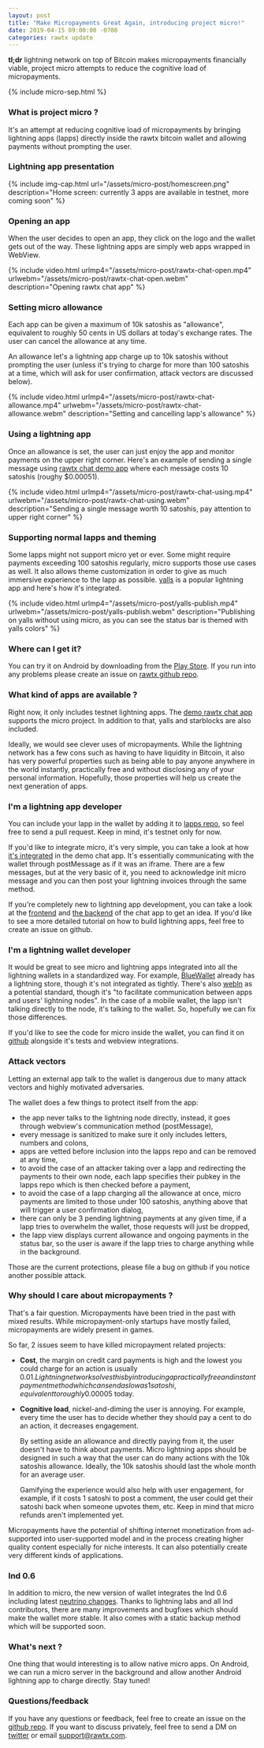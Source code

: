 ```yaml
---
layout: post
title: "Make Micropayments Great Again, introducing project micro!"
date: 2019-04-15 09:00:00 -0700
categories: rawtx update
---
```


**tl;dr** lightning network on top of Bitcoin makes micropayments financially
viable, project micro attempts to reduce the cognitive load of micropayments.

{% include micro-sep.html %}

### What is project micro ?

It's an attempt at reducing cognitive load of micropayments by bringing
lightning apps (lapps) directly inside the rawtx bitcoin wallet and allowing payments
without prompting the user.

### Lightning app presentation

{% include img-cap.html url="/assets/micro-post/homescreen.png"
 description="Home screen: currently 3 apps are available in testnet, more coming soon" %}

### Opening an app

When the user decides to open an app, they click on the logo and the wallet gets
out of the way. These lightning apps are simply web apps wrapped in WebView.

{% include video.html
 urlmp4="/assets/micro-post/rawtx-chat-open.mp4"
 urlwebm="/assets/micro-post/rawtx-chat-open.webm"
 description="Opening rawtx chat app" %}

### Setting micro allowance

Each app can be given a maximum of 10k satoshis as "allowance", equivalent to
roughly 50 cents in US dollars at today's exchange rates. The user can cancel
the allowance at any time.

An allowance let's a lightning app charge up to 10k satoshis without prompting the user
(unless it's trying to charge for more than 100 satoshis at a time, which will
ask for user confirmation, attack vectors are discussed below).

{% include video.html
 urlmp4="/assets/micro-post/rawtx-chat-allowance.mp4"
 urlwebm="/assets/micro-post/rawtx-chat-allowance.webm"
 description="Setting and cancelling lapp's allowance" %}

### Using a lightning app

Once an allowance is set, the user can just enjoy the app and monitor payments
on the upper right corner. Here's an example of sending a single message using
[rawtx chat demo app](https://chat.rawtx.com) where each message costs 10 satoshis (roughy \$0.00051).

{% include video.html
 urlmp4="/assets/micro-post/rawtx-chat-using.mp4"
 urlwebm="/assets/micro-post/rawtx-chat-using.webm"
 description="Sending a single message worth 10 satoshis, pay attention to upper right corner" %}

### Supporting normal lapps and theming

Some lapps might not support micro yet or ever. Some might require payments
exceeding 100 satoshis regularly, micro supports those use cases as well.
It also allows theme customization in order to give as much immersive experience
to the lapp as possible. [yalls](https://testnet.yalls.org) is a popular
lightning app and here's how it's integrated.

{% include video.html
 urlmp4="/assets/micro-post/yalls-publish.mp4"
 urlwebm="/assets/micro-post/yalls-publish.webm"
 description="Publishing on yalls without using micro, as you can see the status bar is themed with yalls colors" %}

### Where can I get it?

You can try it on Android by downloading from the
[Play Store](https://play.google.com/store/apps/details?id=com.rtxwallet&utm_source=micropost&utm_campaign=homepage).
If you run into any problems please create an issue on [rawtx github repo](https://github.com/rawtxapp/rawtxapp).

### What kind of apps are available ?

Right now, it only includes testnet lightning apps. The
[demo rawtx chat app](https://chat.rawtx.com/) supports the micro project. In
addition to that, yalls and starblocks are also included.

Ideally, we would see clever uses of micropayments. While the lightning network
has a few cons such as having to have liquidity in Bitcoin, it also has very
powerful properties such as being able to pay anyone anywhere in the world
instantly, practically free and without disclosing any of your personal
information. Hopefully, those properties will help us create the next generation
of apps.

### I'm a lightning app developer

You can include your lapp in the wallet by adding it to [lapps repo](https://github.com/rawtxapp/lapps),
so feel free to send a pull request. Keep in mind, it's testnet only for now.

If you'd like to integrate micro, it's very simple, you can take a look at how
[it's integrated](https://github.com/rawtxapp/chat/blob/master/src/Micro.tsx) in the demo chat app.
It's essentially communicating with the wallet through postMessage as if it was
an iframe. There are a few messages, but at the very basic of it, you need to
acknowledge init micro message and you can then post your lightning invoices
through the same method.

If you're completely new to lightning app development, you can take a look
at the [frontend](https://github.com/rawtxapp/chat/tree/master) and
[the backend](https://github.com/rawtxapp/chat-backend) of the chat app to get
an idea. If you'd like to see a more detailed tutorial on how to build lightning
apps, feel free to create an issue on github.

### I'm a lightning wallet developer

It would be great to see micro and lightning apps integrated into all the
lightning wallets in a standardized way. For example, [BlueWallet](https://bluewallet.io/)
already has a lightning store, though it's not integrated as tightly. There's
also [webln](https://github.com/joule-labs/webln) as a potential
standard, though it's "to facilitate communication between apps and users' lightning nodes".
In the case of a mobile wallet, the lapp isn't talking directly to the node, it's
talking to the wallet. So, hopefully we can fix those differences.

If you'd like to see the code for micro inside the wallet, you can find it on
[github](https://github.com/rawtxapp/rawtxapp/tree/master/src/micro/Micro.js) alongside
it's tests and webview integrations.

### Attack vectors

Letting an external app talk to the wallet is dangerous due to many attack vectors
and highly motivated adversaries.

The wallet does a few things to protect itself from the app:

- the app never talks to the lightning node directly, instead, it goes through
  webview's communication method (postMessage),
- every message is sanitized to make sure it only includes letters, numbers and
  colons,
- apps are vetted before inclusion into the lapps repo and can be removed at any
  time,
- to avoid the case of an attacker taking over a lapp and redirecting the payments
  to their own node, each lapp specifies their pubkey in the lapps repo which is
  then checked before a payment,
- to avoid the case of a lapp charging all the allowance at once, micro payments
  are limited to those under 100 satoshis, anything above that will trigger a user
  confirmation dialog,
- there can only be 3 pending lightning payments at any given time, if a lapp
  tries to overwhelm the wallet, those requests will just be dropped,
- the lapp view displays current allowance and ongoing payments in the status
  bar, so the user is aware if the lapp tries to charge anything while in the
  background.

Those are the current protections, please file a bug on github if you notice
another possible attack.

### Why should I care about micropayments ?

That's a fair question. Micropayments have been tried in the past with mixed
results. While micropayment-only startups have mostly failed, micropayments
are widely present in games.

So far, 2 issues seem to have killed micropayment related projects:

- **Cost**, the margin on credit card payments is high and the lowest you could charge
  for an action is usually 0.01$. Lightning network solves this by introducing a
practically free and instant payment method which can send as low as 1 satoshi,
equivalent to roughly 0.00005$ today.
- **Cognitive load**, nickel-and-diming the user is annoying. For example, every
  time the user has to decide whether they should pay a cent to do an action, it
  decreases engagement.

  By setting aside an allowance and directly paying from it,
  the user doesn't have to think about payments. Micro lightning apps should be
  designed in such a way that the user can do many actions with the 10k satoshis
  allowance. Ideally, the 10k satoshis should last the whole month for an average
  user.

  Gamifying the experience would also help with user engagement, for example, if
  it costs 1 satoshi to post a comment, the user could get their satoshi back
  when someone upvotes them, etc. Keep in mind that micro refunds aren't implemented
  yet.

Micropayments have the potential of shifting internet monetization from ad-supported
into user-supported model and in the process creating higher quality content especially
for niche interests. It can also potentially create very different kinds of
applications.

### lnd 0.6

In addition to micro, the new version of wallet integrates the lnd 0.6 including
latest [neutrino changes](https://github.com/lightningnetwork/lnd/pull/2978).
Thanks to lightning labs and all lnd contributors, there are many improvements
and bugfixes which should make the wallet more stable. It also comes with a
static backup method which will be supported soon.

### What's next ?

One thing that would interesting is to allow native micro apps. On
Android, we can run a micro server in the background and allow another Android
lightning app to charge directly. Stay tuned!

### Questions/feedback

If you have any questions or feedback, feel free to create an issue on the
[github repo](https://github.com/rawtxapp/rawtxapp). If you want to discuss
privately, feel free to send a DM on [twitter](https://twitter.com/rawtxapp) or
email support@rawtx.com.

